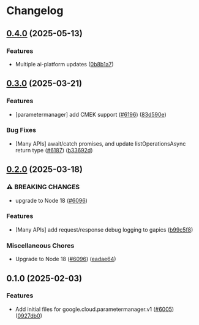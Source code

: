 # Changelog

## [0.4.0](https://github.com/googleapis/google-cloud-node/compare/parametermanager-v0.3.0...parametermanager-v0.4.0) (2025-05-13)


### Features

* Multiple ai-platform updates ([0b8b1a7](https://github.com/googleapis/google-cloud-node/commit/0b8b1a75f33bdf94000321d239834b9b10757862))

## [0.3.0](https://github.com/googleapis/google-cloud-node/compare/parametermanager-v0.2.0...parametermanager-v0.3.0) (2025-03-21)


### Features

* [parametermanager] add CMEK support ([#6196](https://github.com/googleapis/google-cloud-node/issues/6196)) ([83d590e](https://github.com/googleapis/google-cloud-node/commit/83d590ec19b702c63850edccac9bc7a4a51f2c8d))


### Bug Fixes

* [Many APIs] await/catch promises, and update listOperationsAsync return type ([#6187](https://github.com/googleapis/google-cloud-node/issues/6187)) ([b33692d](https://github.com/googleapis/google-cloud-node/commit/b33692d64bd42b99f37d0f919f2b0c06a673ab7f))

## [0.2.0](https://github.com/googleapis/google-cloud-node/compare/parametermanager-v0.1.0...parametermanager-v0.2.0) (2025-03-18)


### ⚠ BREAKING CHANGES

* upgrade to Node 18 ([#6096](https://github.com/googleapis/google-cloud-node/issues/6096))

### Features

* [Many APIs] add request/response debug logging to gapics ([b99c5f8](https://github.com/googleapis/google-cloud-node/commit/b99c5f8269a8401c72e9c913971c7e90467209e2))


### Miscellaneous Chores

* Upgrade to Node 18 ([#6096](https://github.com/googleapis/google-cloud-node/issues/6096)) ([eadae64](https://github.com/googleapis/google-cloud-node/commit/eadae64d54e07aa2c65097ea52e65008d4e87436))

## 0.1.0 (2025-02-03)


### Features

* Add initial files for google.cloud.parametermanager.v1 ([#6005](https://github.com/googleapis/google-cloud-node/issues/6005)) ([0927db0](https://github.com/googleapis/google-cloud-node/commit/0927db07d23a5d4ff619dc73acfb92a271aaf044))
